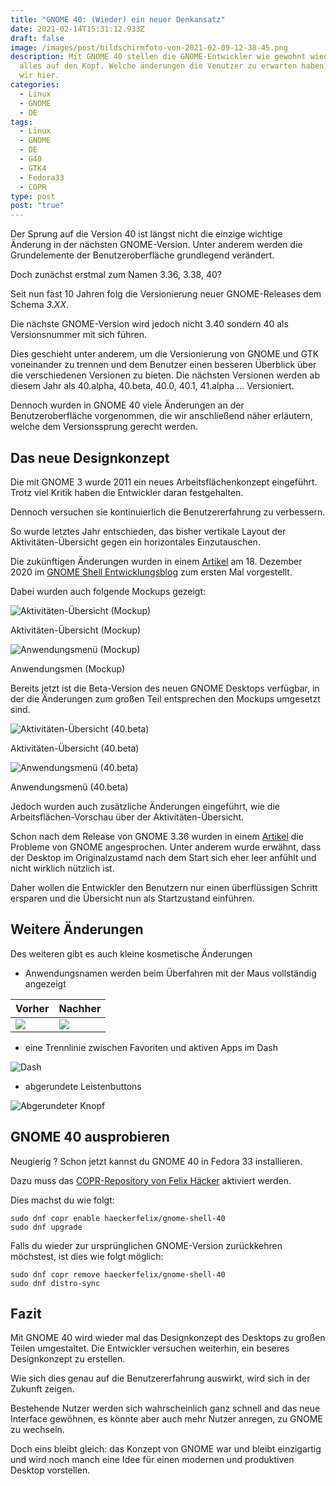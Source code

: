 ```yaml
---
title: "GNOME 40: (Wieder) ein neuer Denkansatz"
date: 2021-02-14T15:31:12.933Z
draft: false
image: /images/post/bildschirmfoto-von-2021-02-09-12-38-45.png
description: Mit GNOME 40 stellen die GNOME-Entwickler wie gewohnt wieder mal
  alles auf den Kopf. Welche änderungen die Venutzer zu erwarten haben, klären
  wir hier.
categories:
  - Linux
  - GNOME
  - DE
tags:
  - Linux
  - GNOME
  - DE
  - G40
  - GTK4
  - Fedora33
  - COPR
type: post
post: "true"
---
```

Der Sprung auf die Version 40 ist längst nicht die einzige wichtige Änderung in der nächsten GNOME-Version. Unter anderem werden die Grundelemente der Benutzeroberfläche grundlegend verändert.

Doch zunächst erstmal zum Namen 3.36, 3.38, 40?

Seit nun fast 10 Jahren folg die Versionierung neuer GNOME-Releases dem Schema *3.XX*.

Die nächste GNOME-Version wird jedoch nicht 3.40 sondern 40 als Versionsnummer mit sich führen.

Dies geschieht unter anderem, um die Versionierung von GNOME und GTK voneinander zu trennen und dem Benutzer einen besseren Überblick über die verschiedenen Versionen zu bieten. Die nächsten Versionen werden ab diesem Jahr als 40.alpha, 40.beta, 40.0, 40.1, 41.alpha … Versioniert.

Dennoch wurden in GNOME 40 viele Änderungen an der Benutzeroberfläche vorgenommen, die wir anschließend näher erläutern, welche dem Versionssprung gerecht werden.

## Das neue Designkonzept

Die mit GNOME 3 wurde 2011 ein neues Arbeitsflächenkonzept eingeführt. Trotz viel Kritik haben die Entwickler daran festgehalten.

Dennoch versuchen sie kontinuierlich die Benutzererfahrung zu verbessern.

So wurde letztes Jahr entschieden, das bisher vertikale Layout der Aktivitäten-Übersicht gegen ein horizontales Einzutauschen.

Die zukünftigen Änderungen wurden in einem [Artikel](https://blogs.gnome.org/shell-dev/2020/12/18/gnome-shell-ux-plans-for-gnome-40/) am 18. Dezember 2020 im [GNOME Shell Entwicklungsblog](https://blogs.gnome.org/shell-dev/) zum ersten Mal vorgestellt.

Dabei wurden auch folgende Mockups gezeigt:

![Aktivitäten-Übersicht (Mockup)](/images/post/pan-windowpicker-768x478.png "Aktivitäten-Übersicht (Mockup)")

Aktivitäten-Übersicht (Mockup)

![Anwendungsmenü (Mockup)](/images/post/pan-appgrid-768x478.png "Anwendungsmenü (Mockup)")

Anwendungsmen (Mockup)

Bereits jetzt ist die Beta-Version des neuen GNOME Desktops verfügbar, in der die Änderungen zum großen Teil entsprechen den Mockups umgesetzt sind.

![Aktivitäten-Übersicht (40.beta)](/images/post/bildschirmfoto-von-2021-02-13-18-06-14.png "Aktivitäten-Übersicht (40.beta)")

Aktivitäten-Übersicht (40.beta)

![Anwendungsmenü (40.beta)](/images/post/bildschirmfoto-von-2021-02-13-18-06-47.png "Anwendungsmenü (40.beta)")

Anwendungsmenü (40.beta)

Jedoch wurden auch zusätzliche Änderungen eingeführt, wie die Arbeitsflächen-Vorschau über der Aktivitäten-Übersicht.

Schon nach dem Release von GNOME 3.36 wurden in einem [Artikel](https://blogs.gnome.org/shell-dev/2020/04/15/gnome-shell-ux-plans/) die Probleme von GNOME angesprochen. Unter anderem wurde erwähnt, dass der Desktop im Originalzustamd nach dem Start sich eher leer anfühlt und nicht wirklich nützlich ist.

Daher wollen die Entwickler den Benutzern nur einen überflüssigen Schritt ersparen und die Übersicht nun als Startzustand einführen.

## Weitere Änderungen

Des weiteren gibt es auch kleine kosmetische Änderungen

* Anwendungsnamen werden beim Überfahren mit der Maus vollständig angezeigt

| Vorher                                                       | Nachher                                                      |
| ------------------------------------------------------------ | ------------------------------------------------------------ |
| ![](/images/post/bildschirmfoto-von-2021-02-13-18-07-50.png) | ![](/images/post/bildschirmfoto-von-2021-02-13-18-07-57.png) |

* eine Trennlinie zwischen Favoriten und aktiven Apps im Dash

![Dash](/images/post/bildschirmfoto-von-2021-02-13-18-07-26.png "Dash")

* abgerundete Leistenbuttons

![Abgerundeter Knopf](/images/post/bildschirmfoto-von-2021-02-13-20-57-16.png "Abgerundeter Knopf")

## GNOME 40 ausprobieren

Neugierig ? Schon jetzt kannst du GNOME 40 in Fedora 33 installieren.

Dazu muss das [COPR-Repository von Felix Häcker](https://copr.fedorainfracloud.org/coprs/haeckerfelix/gnome-shell-40/) aktiviert werden.

Dies machst du wie folgt:

```
sudo dnf copr enable haeckerfelix/gnome-shell-40
sudo dnf upgrade
```

Falls du wieder zur ursprünglichen GNOME-Version zurückkehren möchstest, ist dies wie folgt möglich:

```
sudo dnf copr remove haeckerfelix/gnome-shell-40
sudo dnf distro-sync
```

## Fazit

Mit GNOME 40 wird wieder mal das Designkonzept des Desktops zu großen Teilen umgestaltet. Die Entwickler versuchen weiterhin, ein beseres Designkonzept zu erstellen.

Wie sich dies genau auf die Benutzererfahrung auswirkt, wird sich in der Zukunft zeigen.

Bestehende Nutzer werden sich wahrscheinlich ganz schnell and das neue Interface gewöhnen, es könnte aber auch mehr Nutzer anregen, zu GNOME zu wechseln.

Doch eins bleibt gleich: das Konzept von GNOME war und bleibt einzigartig und wird noch manch eine Idee für einen modernen und produktiven Desktop vorstellen.